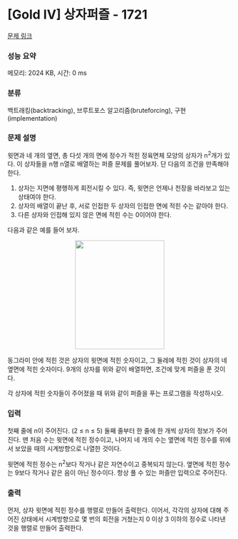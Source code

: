 # [Gold IV] 상자퍼즐 - 1721 

[문제 링크](https://www.acmicpc.net/problem/1721) 

### 성능 요약

메모리: 2024 KB, 시간: 0 ms

### 분류

백트래킹(backtracking), 브루트포스 알고리즘(bruteforcing), 구현(implementation)

### 문제 설명

<p>윗면과 네 개의 옆면, 총 다섯 개의 면에 정수가 적힌 정육면체 모양의 상자가 n<sup>2</sup>개가 있다. 이 상자들을 n행 n열로 배열하는 퍼즐 문제를 풀어보자. 단 다음의 조건을 만족해야 한다.</p>

<ol>
	<li>상자는 지면에 평행하게 회전시킬 수 있다. 즉, 윗면은 언제나 천장을 바라보고 있는 상태여야 한다.</li>
	<li>상자의 배열이 끝난 후, 서로 인접한 두 상자의 인접한 면에 적힌 수는 같아야 한다.</li>
	<li>다른 상자와 인접해 있지 않은 면에 적힌 수는 0이어야 한다.</li>
</ol>

<p>다음과 같은 예를 들어 보자.</p>

<p style="text-align: center;"><img alt="" src="https://upload.acmicpc.net/facb65d6-7c49-45f8-ac9e-ac9f41e9cf96/-/preview/" style="width: 200px; height: 244px;"></p>

<p>동그라미 안에 적힌 것은 상자의 윗면에 적힌 숫자이고, 그 둘레에 적힌 것이 상자의 네 옆면에 적힌 숫자이다. 9개의 상자를 위와 같이 배열하면, 조건에 맞게 퍼즐을 푼 것이다.</p>

<p>각 상자에 적힌 숫자들이 주어졌을 때 위와 같이 퍼즐을 푸는 프로그램을 작성하시오.</p>

### 입력 

 <p>첫째 줄에 n이 주어진다. (2 ≤ n ≤ 5)  둘째 줄부터 한 줄에 한 개씩 상자의 정보가 주어진다. 맨 처음 수는 윗면에 적힌 정수이고, 나머지 네 개의 수는 옆면에 적힌 정수를 위에서 보았을 때의 시계방향으로 나열한 것이다.</p>

<p>윗면에 적힌 정수는 n<sup>2</sup>보다 작거나 같은 자연수이고 중복되지 않는다. 옆면에 적힌 정수는 9보다 작거나 같은 음이 아닌 정수이다. 항상 풀 수 있는 퍼즐만 입력으로 주어진다.</p>

### 출력 

 <p>먼저, 상자 윗면에 적힌 정수를 행렬로 만들어 출력한다. 이어서, 각각의 상자에 대해 주어진 상태에서 시계방향으로 몇 번의 회전을 거쳤는지 0 이상 3 이하의 정수로 나타낸 것을 행렬로 만들어 출력한다.</p>

